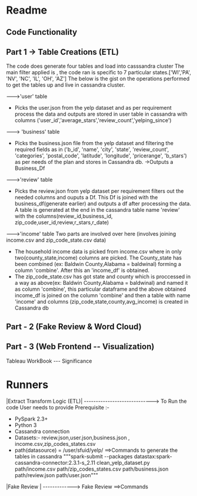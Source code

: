 Readme
======
Code Functionality
------------------
Part 1 -> Table Creations (ETL)
-------------------------------
The code does generate four tables and load into casssandra cluster 
The main filter applied is , the code ran is specific to 7 particular states.['WI','PA', 'NV', 'NC', 'IL', 'OH', 'AZ']
The below is the gist on the operations performed to get the tables up and live in cassandra cluster.

--->'user' table
- Picks the user.json from the yelp dataset and as per requirement process the data 
and outputs are stored in user table in cassandra with columns ('user_id','average_stars','review_count','yelping_since')

---> 'business' table
- Picks the business.json file from the yelp dataset and filtering the required fields as in 
('b_id', 'name', 'city', 'state', 'review_count', 'categories',
                'postal_code', 'latitude', 'longitude', 'pricerange', 'b_stars') as per needs of the plan
   and stores in Cassandra db.
->Outputs a Business_Df

--->'review' table
- Picks the review.json from yelp dataset per requirement filters out the needed columns and ouputs a Df.
This Df is joined with the business_df(generate earlier) and outputs a df after processing the data.
A table is generated at the end in the cassandra table name 'review' with the columns(review_id,business_id,
zip_code,user_id,review,r_stars,r_date)

--->'income' table
Two parts are involved over here (involves joining income.csv and zip_code_state.csv data)
- The household income data is picked from income.csv where in only two(county_state,income) columns are picked. The County_state has been combined 
 (ex: Baldwin County,Alabama = baldwinal) forming a column 'combine'. After this an 'income_df' is obtained.
- The zip_code_state.csv has got state and county which is proccessed in a way as above(ex: Baldwin County,Alabama = baldwinal)
 and named it as column 'combine', this particular dataframe and the above obtained income_df is joined on the column 'combine'
 and then a table with name 'income' and columns (zip_code,state,county,avg_income) is created in Cassandra db
 

Part - 2 (Fake Review & Word Cloud)
--------
Part - 3 (Web Frontend -- Visualization)
--------
Tableau WorkBook --- Significance



Runners
=======


|Extract Transform Logic (ETL)|
-----------------------------> 
To Run the code User needs to provide
Prerequisite :-
- PySpark 2.3+
- Python 3
- Cassandra connection
- Datasets:- review.json,user.json,business.json , income.csv,zip_codes_states.csv
- path(datasource) = /user/sfuid/yelp/
==>Commands to generate the tables in cassandra 
"""spark-submit --packages datastax:spark-cassandra-connector:2.3.1-s_2.11 
 clean_yelp_dataset.py path/income.csv path/zip_codes_states.csv path/business.json path/review.json path/user.json"""
 
|Fake Review |
------------->
 Fake Review
 ==>Commands